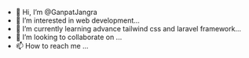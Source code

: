- 👋 Hi, I’m @GanpatJangra
- 👀 I’m interested in web development...
- 🌱 I’m currently learning advance tailwind css and laravel framework...
- 💞️ I’m looking to collaborate on ...
- 📫 How to reach me  ...

<!---
GanpatJangra/GanpatJangra is a ✨ special ✨ repository because its `README.md` (this file) appears on your GitHub profile.
You can click the Preview link to take a look at your changes.
--->
